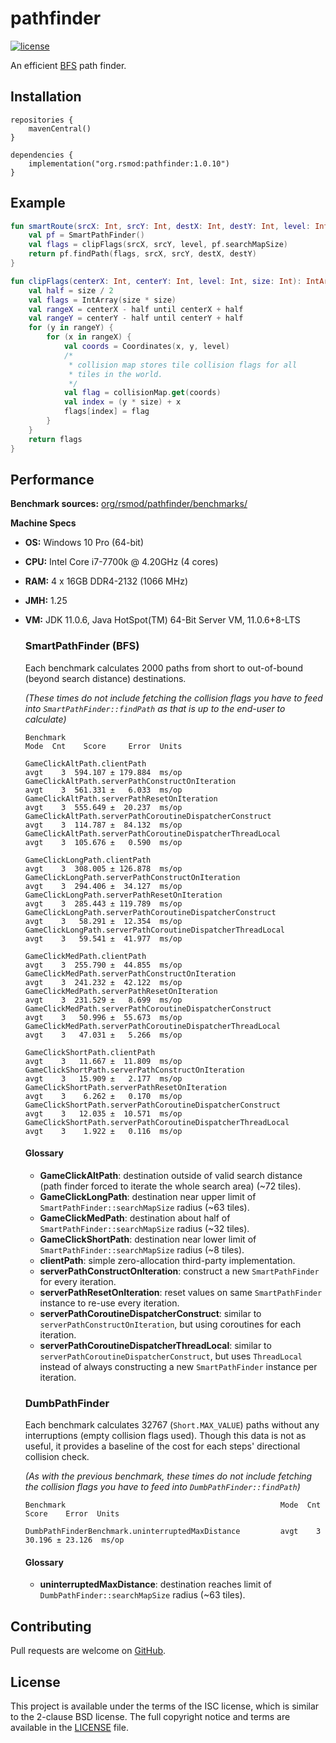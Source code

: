 # pathfinder
[![license][license-badge]][isc]

An efficient [BFS][bfs] path finder.

## Installation

```
repositories {
    mavenCentral()
}

dependencies {
    implementation("org.rsmod:pathfinder:1.0.10")
}
```

## Example

```kotlin
fun smartRoute(srcX: Int, srcY: Int, destX: Int, destY: Int, level: Int): Route {
    val pf = SmartPathFinder()
    val flags = clipFlags(srcX, srcY, level, pf.searchMapSize)
    return pf.findPath(flags, srcX, srcY, destX, destY)
}

fun clipFlags(centerX: Int, centerY: Int, level: Int, size: Int): IntArray {
    val half = size / 2
    val flags = IntArray(size * size)
    val rangeX = centerX - half until centerX + half
    val rangeY = centerY - half until centerY + half
    for (y in rangeY) {
        for (x in rangeX) {
            val coords = Coordinates(x, y, level)
            /*
             * collision map stores tile collision flags for all
             * tiles in the world.
             */
            val flag = collisionMap.get(coords)
            val index = (y * size) + x
            flags[index] = flag
        }
    }
    return flags
}
```

## Performance
**Benchmark sources:** [org/rsmod/pathfinder/benchmarks/][benchmark]

**Machine Specs**
- **OS:** Windows 10 Pro (64-bit)
- **CPU:** Intel Core i7-7700k @ 4.20GHz (4 cores)
- **RAM:** 4 x 16GB DDR4-2132 (1066 MHz)
- **JMH:** 1.25
- **VM:** JDK 11.0.6, Java HotSpot(TM) 64-Bit Server VM, 11.0.6+8-LTS

    ### SmartPathFinder (BFS)
    Each benchmark calculates 2000 paths from short to out-of-bound (beyond search distance) destinations.

    *(These times do not include fetching the collision flags you have to feed into `SmartPathFinder::findPath` as that is up to the end-user to calculate)*
    ```
    Benchmark                                                           Mode  Cnt    Score     Error  Units

    GameClickAltPath.clientPath                                         avgt    3  594.107 ± 179.884  ms/op
    GameClickAltPath.serverPathConstructOnIteration                     avgt    3  561.331 ±   6.033  ms/op
    GameClickAltPath.serverPathResetOnIteration                         avgt    3  555.649 ±  20.237  ms/op
    GameClickAltPath.serverPathCoroutineDispatcherConstruct             avgt    3  114.787 ±  84.132  ms/op
    GameClickAltPath.serverPathCoroutineDispatcherThreadLocal           avgt    3  105.676 ±   0.590  ms/op

    GameClickLongPath.clientPath                                        avgt    3  308.005 ± 126.878  ms/op
    GameClickLongPath.serverPathConstructOnIteration                    avgt    3  294.406 ±  34.127  ms/op
    GameClickLongPath.serverPathResetOnIteration                        avgt    3  285.443 ± 119.789  ms/op
    GameClickLongPath.serverPathCoroutineDispatcherConstruct            avgt    3   58.291 ±  12.354  ms/op
    GameClickLongPath.serverPathCoroutineDispatcherThreadLocal          avgt    3   59.541 ±  41.977  ms/op

    GameClickMedPath.clientPath                                         avgt    3  255.790 ±  44.855  ms/op
    GameClickMedPath.serverPathConstructOnIteration                     avgt    3  241.232 ±  42.122  ms/op
    GameClickMedPath.serverPathResetOnIteration                         avgt    3  231.529 ±   8.699  ms/op
    GameClickMedPath.serverPathCoroutineDispatcherConstruct             avgt    3   50.996 ±  55.673  ms/op
    GameClickMedPath.serverPathCoroutineDispatcherThreadLocal           avgt    3   47.031 ±   5.266  ms/op

    GameClickShortPath.clientPath                                       avgt    3   11.667 ±  11.809  ms/op
    GameClickShortPath.serverPathConstructOnIteration                   avgt    3   15.909 ±   2.177  ms/op
    GameClickShortPath.serverPathResetOnIteration                       avgt    3    6.262 ±   0.170  ms/op
    GameClickShortPath.serverPathCoroutineDispatcherConstruct           avgt    3   12.035 ±  10.571  ms/op
    GameClickShortPath.serverPathCoroutineDispatcherThreadLocal         avgt    3    1.922 ±   0.116  ms/op
    ```
    #### Glossary
    - **GameClickAltPath**: destination outside of valid search distance (path finder forced to iterate the whole search area) (~72 tiles).
    - **GameClickLongPath**: destination near upper limit of `SmartPathFinder::searchMapSize` radius (~63 tiles).
    - **GameClickMedPath**: destination about half of `SmartPathFinder::searchMapSize` radius (~32 tiles).
    - **GameClickShortPath**: destination near lower limit of `SmartPathFinder::searchMapSize` radius (~8 tiles).
    - **clientPath**: simple zero-allocation third-party implementation.
    - **serverPathConstructOnIteration**: construct a new `SmartPathFinder` for every iteration.
    - **serverPathResetOnIteration**: reset values on same `SmartPathFinder` instance to re-use every iteration.
    - **serverPathCoroutineDispatcherConstruct**: similar to `serverPathConstructOnIteration`, but using coroutines for each iteration.
    - **serverPathCoroutineDispatcherThreadLocal**: similar to `serverPathCoroutineDispatcherConstruct`, but uses `ThreadLocal` instead of always constructing a new `SmartPathFinder` instance per iteration.

    ### DumbPathFinder
    Each benchmark calculates 32767 (`Short.MAX_VALUE`) paths without any interruptions (empty collision flags used).
    Though this data is not as useful, it provides a baseline of the cost for each steps' directional collision check.

    *(As with the previous benchmark, these times do not include fetching the collision flags you have to feed into `DumbPathFinder::findPath`)*
    ```
    Benchmark                                                Mode  Cnt   Score    Error  Units

    DumbPathFinderBenchmark.uninterruptedMaxDistance         avgt    3  30.196 ± 23.126  ms/op
    ```
    #### Glossary
    - **uninterruptedMaxDistance**: destination reaches limit of `DumbPathFinder::searchMapSize` radius (~63 tiles).

## Contributing
Pull requests are welcome on [GitHub][github].

## License
This project is available under the terms of the ISC license, which is similar to the 2-clause BSD license. The full copyright notice and terms are available in the [LICENSE][license] file.

[isc]: https://opensource.org/licenses/ISC
[license]: https://github.com/rsmod/pathfinder/blob/master/LICENSE.md
[license-badge]: https://img.shields.io/badge/license-ISC-informational
[bfs]: https://en.wikipedia.org/wiki/Breadth-first_search
[github]: https://github.com/rsmod/pathfinder
[benchmark]: https://github.com/rsmod/pathfinder/blob/master/src/jmh/kotlin/org/rsmod/pathfinder/benchmarks
